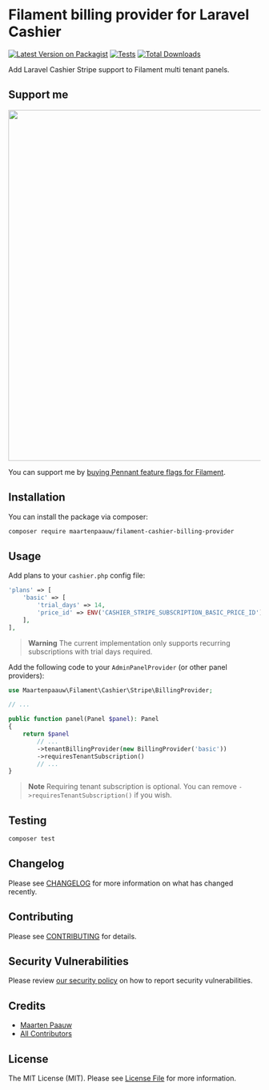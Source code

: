 # Filament billing provider for Laravel Cashier

[![Latest Version on Packagist](https://img.shields.io/packagist/v/maartenpaauw/filament-cashier-billing-provider.svg?style=flat-square)](https://packagist.org/packages/maartenpaauw/filament-cashier-billing-provider)
[![Tests](https://img.shields.io/github/actions/workflow/status/maartenpaauw/filament-cashier-billing-provider/run-tests.yml?branch=main&label=tests&style=flat-square)](https://github.com/maartenpaauw/filament-cashier-billing-provider/actions/workflows/run-tests.yml)
[![Total Downloads](https://img.shields.io/packagist/dt/maartenpaauw/filament-cashier-billing-provider.svg?style=flat-square)](https://packagist.org/packages/maartenpaauw/filament-cashier-billing-provider)

Add Laravel Cashier Stripe support to Filament multi tenant panels.

## Support me

[<img src="https://filamentphp.com/images/content/plugins/images/maartenpaauw-pennant.webp" width="700px" />](https://filamentphp.com/plugins/maartenpaauw-pennant)

You can support me by [buying Pennant feature flags for Filament](https://filamentphp.com/plugins/maartenpaauw-pennant).

## Installation

You can install the package via composer:

```bash
composer require maartenpaauw/filament-cashier-billing-provider
```

## Usage

Add plans to your `cashier.php` config file:

```php
'plans' => [
    'basic' => [
        'trial_days' => 14,
        'price_id' => ENV('CASHIER_STRIPE_SUBSCRIPTION_BASIC_PRICE_ID'),
    ],
],
```

> **Warning**
> The current implementation only supports recurring subscriptions with trial days required.

Add the following code to your `AdminPanelProvider` (or other panel providers):

```php
use Maartenpaauw\Filament\Cashier\Stripe\BillingProvider;

// ...

public function panel(Panel $panel): Panel
{
    return $panel
        // ...
        ->tenantBillingProvider(new BillingProvider('basic'))
        ->requiresTenantSubscription()
        // ...
}
```

> **Note**
> Requiring tenant subscription is optional. You can remove `->requiresTenantSubscription()` if you wish.

## Testing

```bash
composer test
```

## Changelog

Please see [CHANGELOG](CHANGELOG.md) for more information on what has changed recently.

## Contributing

Please see [CONTRIBUTING](CONTRIBUTING.md) for details.

## Security Vulnerabilities

Please review [our security policy](../../security/policy) on how to report security vulnerabilities.

## Credits

- [Maarten Paauw](https://github.com/maartenpaauw)
- [All Contributors](../../contributors)

## License

The MIT License (MIT). Please see [License File](LICENSE.md) for more information.
